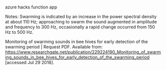 azure hacks function app

Notes:
Swarming is indicated by an increase in the power spectral density at about 110 Hz; approaching to swarm the sound augmented in amplitude and frequency to 300 Hz, occasionally a rapid change occurred from 150 Hz to 500 Hz.  

Monitoring of swarming sounds in bee hives for early detection of the swarming period | Request PDF. Available from: https://www.researchgate.net/publication/229224190_Monitoring_of_swarming_sounds_in_bee_hives_for_early_detection_of_the_swarming_period [accessed Jul 29 2018].